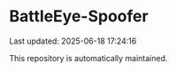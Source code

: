 # BattleEye-Spoofer

Last updated: 2025-06-18 17:24:16

This repository is automatically maintained.
